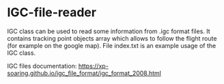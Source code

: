# IGC-file-reader

IGC class can be used to read some information from .igc format files. It contains tracking point objects array which allows to follow the flight route (for example on the google map). File index.txt is an example usage of the IGC class.

IGC files documentation: https://xp-soaring.github.io/igc_file_format/igc_format_2008.html



